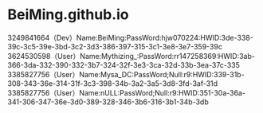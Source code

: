# BeiMing.github.io
3249841664（Dev）Name:BeiMing:PassWord:hjw070224:HWID:3de-338-39c-3c5-39e-3bd-3c2-3d3-386-397-315-3c1-3e8-3e7-359-39c  3624530598（User）Name:Mythizing_:PassWord:rr147258369:HWID:3ab-366-3da-332-390-332-3b7-324-32f-3e3-3ca-32d-33b-3ea-37c-335  3385827756（User）Name:Mysa_DC:PassWord;Null:r9:HWID:339-31b-308-343-36e-314-31f-3c3-398-34b-3a2-3a5-3d8-3fd-3af-31d 3385827756（User）Name:nULL:PassWord;Null:r9:HWID:351-30a-36a-341-306-347-36e-3d0-389-328-346-3b6-316-3b1-34b-3db
